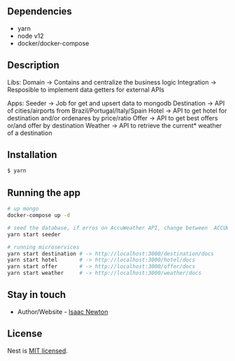 
## Dependencies
- yarn
- node v12
- docker/docker-compose

## Description

Libs:
Domain -> Contains and centralize the business logic 
Integration -> Resposible to implement data getters for external APIs

Apps:
Seeder -> Job for get and upsert data to mongodb
Destination -> API of cities/airports from Brazil/Portugal/Italy/Spain
Hotel -> API to get hotel for destination and/or ordenares by price/ratio 
Offer -> API to get best offers or/and offer by destination
Weather -> API to retrieve the current* weather of a destination  

## Installation

```bash
$ yarn
```

## Running the app

```bash
# up mongo
docker-compose up -d

# seed the database, if erros on AccuWeather API, change between  ACCUWEATHER_API_KEY_#(1,2,3,4) on file tui/apps/seeder/src/configuration/index.ts or restore with data of ./backup_data
yarn start seeder

# running microservices
yarn start destination # -> http://localhost:3000/destination/docs
yarn start hotel       # -> http://localhost:3000/hotel/docs
yarn start offer       # -> http://localhost:3000/offer/docs 
yarn start weather     # -> http://localhost:3000/weather/docs
```


## Stay in touch

- Author/Website - [Isaac Newton](https://engisaacnewton.com/)

## License

Nest is [MIT licensed](LICENSE).
